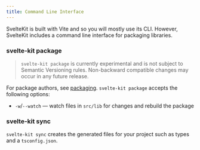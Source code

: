 ```yaml
---
title: Command Line Interface
---
```


SvelteKit is built with Vite and so you will mostly use its CLI. However, SvelteKit includes a command line interface for packaging libraries.

### svelte-kit package

> `svelte-kit package` is currently experimental and is not subject to Semantic Versioning rules. Non-backward compatible changes may occur in any future release.

For package authors, see [packaging](/docs/packaging). `svelte-kit package` accepts the following options:

- `-w`/`--watch` — watch files in `src/lib` for changes and rebuild the package

### svelte-kit sync

`svelte-kit sync` creates the generated files for your project such as types and a `tsconfig.json`.
